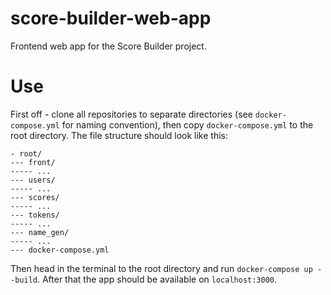 # score-builder-web-app
Frontend web app for the Score Builder project.

# Use
First off - clone all repositories to separate directories (see `docker-compose.yml` for naming convention),
then copy `docker-compose.yml` to the root directory. The file structure should look like this:
```
- root/
--- front/
----- ...
--- users/
----- ...
--- scores/
----- ...
--- tokens/
----- ...
--- name_gen/
----- ...
--- docker-compose.yml
```
Then head in the terminal to the root directory and run `docker-compose up --build`. After that the app should be available on `localhost:3000`.
